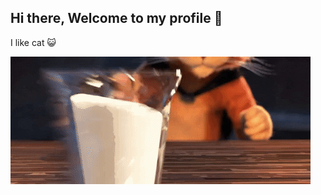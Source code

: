 
## Hi there, Welcome to my profile 👋

I like cat 😺 

![](https://github.com/kuchingneko28/kuchingneko28/blob/main/puss.gif)
